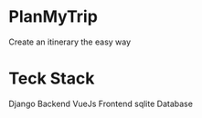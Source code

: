# PlanMyTrip

Create an itinerary the easy way 

# Teck Stack

Django Backend
VueJs Frontend
sqlite Database
